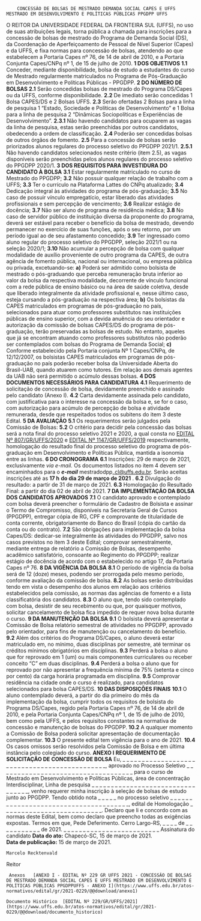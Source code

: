         CONCESSÃO DE BOLSAS DE MESTRADO DEMANDA SOCIAL CAPES E UFFS MESTRADO EM DESENVOLVIMENTO E POLÍTICAS PÚBLICAS PPGDPP UFFS  

 O REITOR DA UNIVERSIDADE FEDERAL DA FRONTEIRA SUL (UFFS), no uso de suas atribuições legais, torna pública a chamada para inscrições para a concessão de bolsas de mestrado do Programa de Demanda Social (DS), da Coordenação de Aperfeiçoamento de Pessoal de Nível Superior (Capes) e da UFFS, e fixa normas para concessão de bolsas, atendendo ao que estabelecem a Portaria Capes nº 76, de 14 de abril de 2010, e a Portaria Conjunta Capes/CNPq nº 1, de 15 de julho de 2010.  **1 DOS OBJETIVOS** **1.1**  Conceder, mediante disponibilidade, bolsa de estudo a estudantes do curso de Mestrado regularmente matriculados no Programa de Pós-Graduação em Desenvolvimento e Políticas Públicas - PPGDPP.  **2 DO NÚMERO DE BOLSAS** **2.1**  Serão concedidas bolsas de mestrado do Programa DS/Capes ou da UFFS, conforme disponibilidade. **2.2**  De imediato serão concedidas 1 Bolsa CAPES/DS e 2 Bolsas UFFS. **2.3**  Serão ofertadas 2 Bolsas para a linha de pesquisa 1 “Estado, Sociedade e Políticas de Desenvolvimento” e 1 Bolsa para a linha de pesquisa 2 “Dinâmicas Sociopolíticas e Experiências de Desenvolvimento”. **2.3.1**  Não havendo candidatos para ocuparem as vagas da linha de pesquisa, estas serão preenchidas por outros candidatos, obedecendo a ordem de classificação. **2.4**  Poderão ser concedidas bolsas de outros órgãos de fomento. **2.5**  Para a concessão de bolsas serão priorizados alunos regulares do processo seletivo do PPGDPP 2021/1. **2.5.1**  Não havendo candidatos selecionados neste critério (item 2.5), as vagas disponíveis serão preenchidas pelos alunos regulares do processo seletivo do PPGDPP 2020/1.  **3 DOS REQUISITOS PARA INVESTIDURA DO CANDIDATO À BOLSA** **3.1**  Estar regularmente matriculado no curso de Mestrado do PPGDPP; **3.2**  Não possuir qualquer relação de trabalho com a UFFS; **3.3**  Ter o currículo na Plataforma Lattes do CNPq atualizado; **3.4**  Dedicação integral às atividades do programa de pós-graduação; **3.5**  No caso de possuir vínculo empregatício, estar liberado das atividades profissionais e sem percepção de vencimento; **3.6**  Realizar estágio de docência; **3.7**  Não ser aluno de programa de residência médica; **3.8**  No caso de servidor público de instituição diversa da proponente do programa, deverá ser estável para receber o benefício da bolsa de mestrado, devendo permanecer no exercício de suas funções, após o seu retorno, por um período igual ao de seu afastamento concedido; **3.9**  Ter ingressado como aluno regular do processo seletivo do PPGDPP, seleção 2021/1 ou na seleção 2020/1; **3.10**  Não acumular a percepção de bolsa com qualquer modalidade de auxílio proveniente de outro programa da CAPES, de outra agência de fomento pública, nacional ou internacional, ou empresa pública ou privada, excetuando-se: **a)**  Poderá ser admitido como bolsista de mestrado o pós-graduando que perceba remuneração bruta inferior ao valor da bolsa da respectiva modalidade, decorrente de vínculo funcional com a rede pública de ensino básico ou na área de saúde coletiva, desde que liberado integralmente da atividade profissional e, nesse último caso, esteja cursando a pós-graduação na respectiva área; **b)**  Os bolsistas da CAPES matriculados em programas de pós-graduação no país, selecionados para atuar como professores substitutos nas instituições públicas de ensino superior, com a devida anuência do seu orientador e autorização da comissão de bolsas CAPES/DS do programa de pós-graduação, terão preservadas as bolsas de estudo. No entanto, aqueles que já se encontram atuando como professores substitutos não poderão ser contemplados com bolsas do Programa de Demanda Social; **c)**  Conforme estabelecido pela Portaria conjunta Nº 1 Capes/CNPq, de 12/12/2007, os bolsistas CAPES matriculados em programas de pós-graduação no país poderão receber bolsa da Universidade Aberta do Brasil-UAB, quando atuarem como tutores. Em relação aos demais agentes da UAB não será permitido o acúmulo dessas bolsas.  **4 DOS DOCUMENTOS NECESSÁRIOS PARA CANDIDATURA** **4.1**  Requerimento de solicitação de concessão de bolsa, devidamente preenchido e assinado pelo candidato (Anexo I). **4.2**  Carta devidamente assinada pelo candidato, com justificativa para o interesse na concessão da bolsa e, se for o caso, com autorização para acúmulo de percepção de bolsa e atividade remunerada, desde que respeitados todos os subitens do item 3 deste Edital.  **5 DA AVALIAÇÃO** **5.1**  Os requerimentos serão julgados pela Comissão de Bolsas: **5.2**  O critério para decidir pela concessão das bolsas será a nota final do processo seletivo 2021 e 2020, a qual consta no [EDITAL Nº 807/GR/UFFS/2020](https://www.uffs.edu.br/atos-normativos/edital/gr/2020-0807) e [EDITAL Nº 1147/GR/UFFS/2019](https://www.uffs.edu.br/atos-normativos/edital/gr/2019-1147) respectivamente, homologação do resultado final do processo seletivo do programa de pós-graduação em Desenvolvimento e Políticas Pública, mantida a isonomia entre as linhas.  **6 DO CRONOGRAMA** **6.1**  Inscrições: 29 de março de 2021, exclusivamente *via e-mail.*  Os documentos listados no item 4 devem ser encaminhados para o  ***e-mail***  mestradodpp\_cl@uffs.edu.br. Serão aceitas inscrições até as **17 h** **do dia 29 de março de 2021** . **6.2**  Divulgação do resultado: a partir de 31 de março de 2021. **6.3**  Homologação do Resultado Final: a partir do dia 02 de abril de 2021.  **7 DA IMPLEMENTAÇÃO DA BOLSA DOS CANDIDATOS APROVADOS** **7.1**  O candidato aprovado e contemplado com bolsa deverá preencher o formulário de Cadastro de Bolsista e assinar o Termo de Compromisso, disponíveis na Secretaria Geral de Cursos (PPGDPP), entregar cópia de RG, CPF e comprovante de titularidade de conta corrente, obrigatoriamente do Banco do Brasil (cópia do cartão da conta ou do contrato). **7.2**  São obrigações para implementação da bolsa Capes/DS: dedicar-se integralmente às atividades do PPGDPP, salvo nos casos previstos no item 3 deste Edital; comprovar semestralmente, mediante entrega de relatório a Comissão de Bolsas, desempenho acadêmico satisfatório, consoante ao Regimento do PPGDPP; realizar estágio de docência de acordo com o estabelecido no artigo 17, da Portaria Capes nº 76.  **8 DA VIGÊNCIA DA BOLSA** **8.1**  O período de vigência da bolsa será de 12 (doze) meses, podendo ser prorrogada pelo mesmo período, conforme avaliação da comissão de bolsa. **8.2**  As bolsas serão distribuídas tendo em vista o desempenho dos alunos em relação aos critérios estabelecidos pela comissão, as normas das agências de fomento e a lista classificatória dos candidatos. **8.3**  O aluno que, tendo sido contemplado com bolsa, desistir de seu recebimento ou que, por quaisquer motivos, solicitar cancelamento de bolsa fica impedido de requer nova bolsa durante o curso.  **9 DA MANUTENÇÃO DA BOLSA** **9.1**  O bolsista deverá apresentar a Comissão de Bolsa relatório semestral de atividades no PPGDPP, aprovado pelo orientador, para fins de manutenção ou cancelamento do benefício. **9.2**  Além dos critérios do Programa DS/Capes, o aluno deverá estar matriculado em, no mínimo, duas disciplinas por semestre, até terminar os créditos mínimos obrigatórios em disciplinas. **9.3**  Perderá a bolsa o aluno que for reprovado em 1 (um) ou mais componentes curriculares ou receber conceito “C” em duas disciplinas. **9.4**  Perderá a bolsa o aluno que for reprovado por não apresentar a frequência mínima de 75% (setenta e cinco por cento) da carga horária programada em disciplina. **9.5**  Comprovar residência na cidade onde o curso é realizado, para candidatos selecionados para bolsa CAPES/DS.  **10 DAS DISPOSIÇÕES FINAIS** **10.1**  O aluno contemplado deverá, a partir do dia primeiro do mês da implementação da bolsa, cumprir todos os requisitos de bolsista do Programa DS/Capes, regido pela Portaria Capes nº 76, de 14 de abril de 2010, e pela Portaria Conjunta Capes/CNPq nº 1, de 15 de julho de 2010, bem como pela UFFS, e pelos requisitos constantes na normativa de concessão e manutenção de bolsas do PPGDPP. **10.2**  A qualquer momento a Comissão de Bolsa poderá solicitar apresentação de documentação complementar. **10.3**  O presente edital tem vigência para o ano de 2021. **10.4**  Os casos omissos serão resolvidos pela Comissão de Bolsa e em última instância pelo colegiado do curso.   **ANEXO I**  **REQUERIMENTO DE SOLICITAÇÃO DE CONCESSÃO DE BOLSA**  Eu, \_ \_ \_ \_ \_ \_ \_ \_ \_ \_ \_ \_ \_ \_ \_ \_ \_ \_ \_ \_ \_ \_ \_ \_ \_ \_ \_ \_ \_ \_ \_ \_ \_ \_ \_ \_ \_ \_ \_ \_ \_ \_ \_ \_ \_, aprovado no Processo Seletivo \_ \_ \_ \_ \_ \_ \_ \_ \_ \_ \_ \_ \_ \_ \_ \_ \_ \_ \_ \_ \_ \_ \_ \_ \_ \_ \_ \_ \_ \_ \_ \_ \_ \_ \_ para o curso de Mestrado em Desenvolvimento e Políticas Públicas, área de concentração Interdisciplinar, Linha de pesquisa \_ \_ \_ \_ \_ \_ \_ \_ \_ \_ \_ \_ \_ \_ \_ \_ \_ \_ \_ \_ \_ \_ \_ \_ \_ \_ \_ \_ \_ \_ \_ \_ \_, venho requerer minha inscrição à seleção de bolsas de estudo junto ao PPGDPP. Tendo obtido nota \_ \_ \_ \_ \_ no processo seletivo \_ \_ \_ \_ \_ \_ \_ \_ \_ \_ \_ \_ \_ \_ \_ \_ \_ \_ \_ \_ \_ \_ \_ \_ \_ \_ \_ \_ \_ \_ \_ \_ \_ \_ \_ \_ \_ \_, edital de Homologação \_ \_ \_ \_ \_ \_ \_ \_ \_ \_ \_ \_ \_ \_ \_ \_ \_ \_ \_ \_ \_ \_ \_ \_ \_ \_.   Declaro que li e concordo com as normas deste Edital, bem como declaro que preencho todas as exigências expostas. Termos em que, Pede Deferimento.   Cerro Largo-RS, \_ \_ \_ \_ de \_ \_ \_ \_ \_ \_ \_ \_ \_ \_ \_ de 2021.    \_ \_ \_ \_ \_ \_ \_ \_ \_ \_ \_ \_ \_ \_ \_ \_ \_ \_ \_ \_ \_ \_ \_ \_ \_ Assinatura do candidato        **Data do ato:** Chapecó-SC, 15 de março de 2021.   
 **Data de publicação:**  15 de março de 2021. 

    Marcelo Recktenvald   
 Reitor 

     Anexos   [ANEXO I - EDITAL Nº 229 GR UFFS 2021 - CONCESSÃO DE BOLSAS DE MESTRADO DEMANDA SOCIAL CAPES E UFFS MESTRADO EM DESENVOLVIMENTO E POLÍTICAS PÚBLICAS PPGDPPUFFS - ANEXO I](https://www.uffs.edu.br/atos-normativos/edital/gr/2021-0229/@@download/anexo1)  

    Documento Histórico  [EDITAL Nº 229/GR/UFFS/2021](https://www.uffs.edu.br/atos-normativos/edital/gr/2021-0229/@@download/documento_historico)     
      